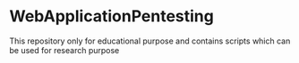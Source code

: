 # WebApplicationPentesting
This repository only for educational purpose and contains scripts which can be used for research purpose
